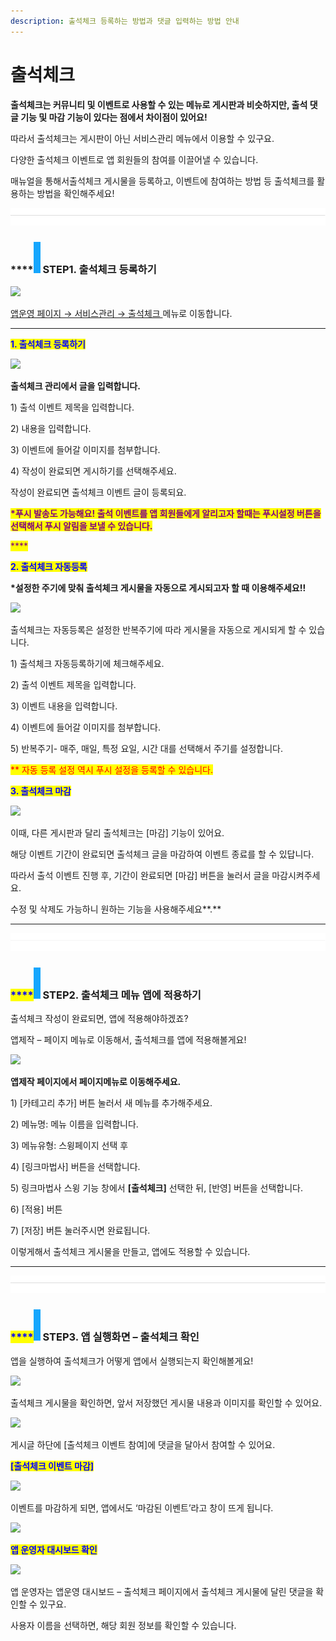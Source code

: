 ```yaml
---
description: 출석체크 등록하는 방법과 댓글 입력하는 방법 안내
---
```


# 출석체크

**출석체크는 커뮤니티 및 이벤트로 사용할 수 있는 메뉴로 게시판과 비슷하지만, 출석 댓글 기능 및 마감 기능이 있다는 점에서 차이점이 있어요!**

따라서 출석체크는 게시판이 아닌 서비스관리 메뉴에서 이용할 수 있구요.

다양한  출석체크 이벤트로 앱 회원들의 참여를 이끌어낼 수 있습니다.

매뉴얼을 통해서출석체크 게시물을 등록하고, 이벤트에 참여하는 방법 등 출석체크를 활용하는 방법을 확인해주세요!

![](<../../../.gitbook/assets/구분선 (1).PNG>)

### ****![](<../../../.gitbook/assets/image (2).png>) **STEP1. 출석체크 등록하기**

![](https://wp.swing2app.co.kr/wp-content/uploads/2018/10/%EC%B6%9C%EC%84%9D%EC%B2%B4%ED%81%AC1\_2020.03.png)

[앱운영 페이지 → 서비스관리 → 출석체크 ](http://www.swing2app.co.kr/view/attendance\_board)메뉴로 이동합니다.

****

<mark style="color:blue;">**1. 출석체크 등록하기**</mark>

![](https://wp.swing2app.co.kr/wp-content/uploads/2018/10/%EC%B6%9C%EC%84%9D%EC%B2%B4%ED%81%AC\_2.png)

**출석체크 관리에서 글을 입력합니다.**

1\) 출석 이벤트 제목을 입력합니다.

2\) 내용을 입력합니다.

3\) 이벤트에 들어갈 이미지를 첨부합니다.

4\) 작성이 완료되면 게시하기를 선택해주세요.

작성이 완료되면 출석체크 이벤트 글이 등록되요.

<mark style="color:purple;">**\*푸시 발송도 가능해요! 출석 이벤트를 앱 회원들에게 알리고자 할때는 푸시설정 버튼을 선택해서 푸시 알림을 보낼 수 있습니다.**</mark>

<mark style="color:purple;">****</mark>

<mark style="color:blue;">**2. 출석체크 자동등록**</mark>

**\*설정한 주기에 맞춰 출석체크 게시물을 자동으로 게시되고자 할 때 이용해주세요!!**

![](https://wp.swing2app.co.kr/wp-content/uploads/2018/10/%EC%B6%9C%EC%84%9D%EC%B2%B4%ED%81%AC\_4.png)

출석체크는 자동등록은 설정한 반복주기에 따라 게시물을 자동으로 게시되게 할 수 있습니다.

1\) 출석체크 자동등록하기에 체크해주세요.

2\) 출석 이벤트 제목을 입력합니다.

3\) 이벤트 내용을 입력합니다.

4\) 이벤트에 들어갈 이미지를 첨부합니다.

5\) 반복주기- 매주, 매일, 특정 요일, 시간 대를 선택해서 주기를 설정합니다.

<mark style="color:red;">\*\* 자동 등록 설정 역시 푸시 설정을 등록할 수 있습니다.</mark>

<mark style="color:purple;"></mark>

<mark style="color:blue;">**3. 출석체크 마감**</mark>

![](https://wp.swing2app.co.kr/wp-content/uploads/2018/10/%EC%B6%9C%EC%84%9D%EC%B2%B4%ED%81%AC\_3.png)

이때, 다른 게시판과 달리 출석체크는 \[마감] 기능이 있어요.

해당 이벤트 기간이 완료되면 출석체크 글을 마감하여 이벤트 종료를 할 수 있답니다.

따라서 출석 이벤트 진행 후, 기간이 완료되면 \[마감] 버튼을 눌러서 글을 마감시켜주세요.

수정 및 삭제도 가능하니 원하는 기능을 사용해주세요**.**

****

![](<../../../.gitbook/assets/구분선 (1).PNG>)

### <mark style="color:blue;">****</mark>![](<../../../.gitbook/assets/image (2).png>) **STEP2. 출석체크 메뉴 앱에 적용하기**

출석체크 작성이 완료되면, 앱에 적용해야하겠죠?

앱제작 – 페이지 메뉴로 이동해서, 출석체크를 앱에 적용해볼게요!

![](https://wp.swing2app.co.kr/wp-content/uploads/2018/10/%EC%8A%A4%EC%9C%99-%EA%B8%B0%EB%8A%A5-%EC%B6%9C%EC%84%9D%EC%B2%B4%ED%81%ACnew.png)

**앱제작 페이지에서 페이지메뉴로 이동해주세요.**

1\) \[카테고리 추가] 버튼 눌러서 새 메뉴를 추가해주세요.

2\) 메뉴명: 메뉴 이름을 입력합니다.&#x20;

3\) 메뉴유형: 스윙페이지 선택 후

4\) \[링크마법사] 버튼을 선택합니다.

5\) 링크마법사 스윙 기능 창에서 **\[출석체크]** 선택한 뒤,  \[반영] 버튼을 선택합니다.&#x20;

6\) \[적용] 버튼

7\) \[저장] 버튼 눌러주시면 완료됩니다.

이렇게해서 출석체크 게시물을 만들고, 앱에도 적용할 수 있습니다.

***

![](<../../../.gitbook/assets/구분선 (1).PNG>)

### <mark style="color:blue;">****</mark>![](<../../../.gitbook/assets/image (2).png>) **STEP3. 앱 실행화면 – 출석체크 확인**

앱을 실행하여 출석체크가 어떻게 앱에서 실행되는지 확인해볼게요!

![](https://wp.swing2app.co.kr/wp-content/uploads/2018/10/%EC%B6%9C%EC%84%9D%EC%B2%B4%ED%81%AC3\_20.03.png)

출석체크 게시물을 확인하면, 앞서 저장했던 게시물 내용과 이미지를 확인할 수 있어요.



![](https://wp.swing2app.co.kr/wp-content/uploads/2018/10/%EC%B6%9C%EC%84%9D%EC%B2%B4%ED%81%AC4\_20.03.png)

게시글 하단에 \[출석체크 이벤트 참여]에 댓글을 달아서 참여할 수 있어요.



<mark style="color:blue;">**\[출석체크 이벤트 마감]**</mark>

![](https://wp.swing2app.co.kr/wp-content/uploads/2018/10/%EC%B6%9C%EC%84%9D%EC%B2%B4%ED%81%AC5\_20.03.png)

이벤트를 마감하게 되면, 앱에서도 ‘마감된 이벤트’라고 창이 뜨게 됩니다.

![](https://wp.swing2app.co.kr/wp-content/uploads/2018/10/%EC%BA%A1%EC%B2%9822.png)

<mark style="color:blue;">**앱 운영자 대시보드 확인**</mark>

![](https://wp.swing2app.co.kr/wp-content/uploads/2018/10/%EC%B6%9C%EC%84%9D%EC%B2%B4%ED%81%AC6\_20.03.png)

앱 운영자는 앱운영 대시보드 – 출석체크 페이지에서 출석체크 게시물에 달린 댓글을 확인할 수 있구요.

사용자 이름을 선택하면, 해당 회원 정보를 확인할 수 있습니다.

